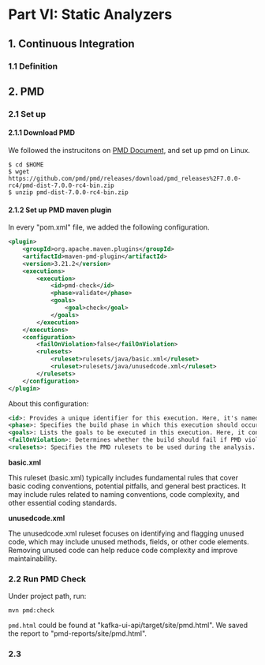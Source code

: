 # Part VI: Static Analyzers

## 1. Continuous Integration 
### 1.1 Definition

## 2. PMD
### 2.1 Set up
#### 2.1.1 Download PMD
We followed the instrucitons on [PMD Document](https://pmd.github.io/), and set up pmd on Linux.
```shell
$ cd $HOME
$ wget https://github.com/pmd/pmd/releases/download/pmd_releases%2F7.0.0-rc4/pmd-dist-7.0.0-rc4-bin.zip
$ unzip pmd-dist-7.0.0-rc4-bin.zip
```
#### 2.1.2 Set up PMD maven plugin
In every "pom.xml" file, we added the following configuration.
```xml
<plugin>
    <groupId>org.apache.maven.plugins</groupId>
    <artifactId>maven-pmd-plugin</artifactId>
    <version>3.21.2</version> 
    <executions>
        <execution>
            <id>pmd-check</id>
            <phase>validate</phase>
            <goals>
                <goal>check</goal>
            </goals>
        </execution>
    </executions>
    <configuration>
        <failOnViolation>false</failOnViolation>
        <rulesets>
            <ruleset>rulesets/java/basic.xml</ruleset>
            <ruleset>rulesets/java/unusedcode.xml</ruleset>
        </rulesets>
    </configuration>
</plugin>
```
About this configuration:
```xml
<id>: Provides a unique identifier for this execution. Here, it's named pmd-check.
<phase>: Specifies the build phase in which this execution should occur. In this case, it's the validate phase, which runs during the build's validation stage.
<goals>: Lists the goals to be executed in this execution. Here, it contains the check goal of the PMD Plugin.
<failOnViolation>: Determines whether the build should fail if PMD violations are found. Here, it's set to false, indicating that the build should not fail on violations.
<rulesets>: Specifies the PMD rulesets to be used during the analysis. In this example, it includes two rulesets (basic.xml and unusedcode.xml) that define the rules PMD should enforce.
```
__basic.xml__

This ruleset (basic.xml) typically includes fundamental rules that cover basic coding conventions, potential pitfalls, and general best practices. It may include rules related to naming conventions, code complexity, and other essential coding standards.

__unusedcode.xml__

The unusedcode.xml ruleset focuses on identifying and flagging unused code, which may include unused methods, fields, or other code elements. Removing unused code can help reduce code complexity and improve maintainability.

### 2.2 Run PMD Check

Under project path, run:
```shell
mvn pmd:check
```
`pmd.html` could be found at "kafka-ui-api/target/site/pmd.html". We saved the report to "pmd-reports/site/pmd.html".

### 2.3